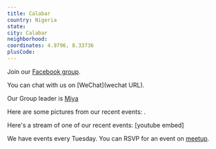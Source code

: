 ```yaml
---
title: Calabar
country: Nigeria
state: 
city: Calabar
neighborhood: 
coordinates: 4.9796, 8.33736
plusCode:
---
```

Join our [Facebook group](https://www.facebook.com/groups/free.code.camp.calabar).

You can chat with us on [WeChat](wechat URL).

Our Group leader is [Miya](freecodecamp.org/miya)

Here are some pictures from our recent events:
![]().

Here's a stream of one of our recent events:
[youtube embed]

We have events every Tuesday. You can RSVP for an event on [meetup](meetupurl).
